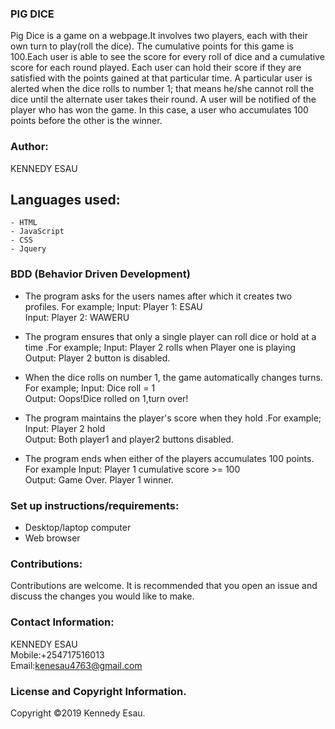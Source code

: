 ### PIG DICE
Pig Dice is a game on a webpage.It involves two players, each with their own turn to play(roll the dice). The cumulative points for this game is 100.Each user is able to see the score for every roll of dice and a cumulative score for each round played. Each user can hold their score if they are satisfied with the points gained at that particular time. A particular user is alerted when the dice rolls to number 1; that means he/she cannot roll the dice until the alternate user takes their round. A user will be notified of the player who has won the game. In this case, a user who accumulates 100 points before the other is the winner.
### Author:
KENNEDY ESAU
## Languages used:
    - HTML
    - JavaScript
    - CSS
    - Jquery
### BDD (Behavior Driven Development)
- The program asks for the users names after which it creates two profiles. For example;
    Input: Player 1: ESAU <br>
    Input: Player 2: WAWERU
- The program ensures that only a single player can roll dice or hold at a time .For example;
    Input: Player 2 rolls when Player one is playing<br>
    Output: Player 2 button is disabled.
- When the dice rolls on number 1, the game automatically changes turns. For example;
    Input: Dice roll = 1<br>
    Output: Oops!Dice rolled on 1,turn over!
- The program maintains the player's score when they hold .For example;
    Input: Player 2 hold<br>
    Output: Both player1 and player2 buttons disabled.

- The program ends when either of the players accumulates 100 points. For example
    Input: Player 1 cumulative score >= 100 <br>
    Output: Game Over. Player 1 winner.
### Set up instructions/requirements:
- Desktop/laptop computer
- Web browser


### Contributions:
Contributions are welcome. It is recommended that you open an issue and discuss the changes you would like to make.
### Contact Information:
KENNEDY ESAU<br>
Mobile:+254717516013<br>
Email:kenesau4763@gmail.com
### License and Copyright Information.

Copyright ©2019 Kennedy Esau.
